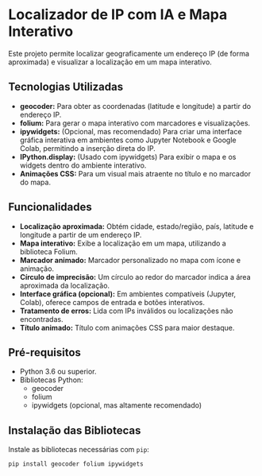 # Localizador de IP com IA e Mapa Interativo

Este projeto permite localizar geograficamente um endereço IP (de forma aproximada) e visualizar a localização em um mapa interativo.

## Tecnologias Utilizadas

*   **geocoder:** Para obter as coordenadas (latitude e longitude) a partir do endereço IP.
*   **folium:** Para gerar o mapa interativo com marcadores e visualizações.
*   **ipywidgets:** (Opcional, mas recomendado) Para criar uma interface gráfica interativa em ambientes como Jupyter Notebook e Google Colab, permitindo a inserção direta do IP.
*   **IPython.display:** (Usado com ipywidgets) Para exibir o mapa e os widgets dentro do ambiente interativo.
*   **Animações CSS:** Para um visual mais atraente no título e no marcador do mapa.

## Funcionalidades

*   **Localização aproximada:** Obtém cidade, estado/região, país, latitude e longitude a partir de um endereço IP.
*   **Mapa interativo:** Exibe a localização em um mapa, utilizando a biblioteca Folium.
*   **Marcador animado:** Marcador personalizado no mapa com ícone e animação.
*   **Círculo de imprecisão:** Um círculo ao redor do marcador indica a área aproximada da localização.
*   **Interface gráfica (opcional):** Em ambientes compatíveis (Jupyter, Colab), oferece campos de entrada e botões interativos.
*   **Tratamento de erros:** Lida com IPs inválidos ou localizações não encontradas.
*   **Título animado:** Título com animações CSS para maior destaque.

## Pré-requisitos

*   Python 3.6 ou superior.
*   Bibliotecas Python:
    *   geocoder
    *   folium
    *   ipywidgets (opcional, mas altamente recomendado)

## Instalação das Bibliotecas

Instale as bibliotecas necessárias com `pip`:

```bash
pip install geocoder folium ipywidgets

